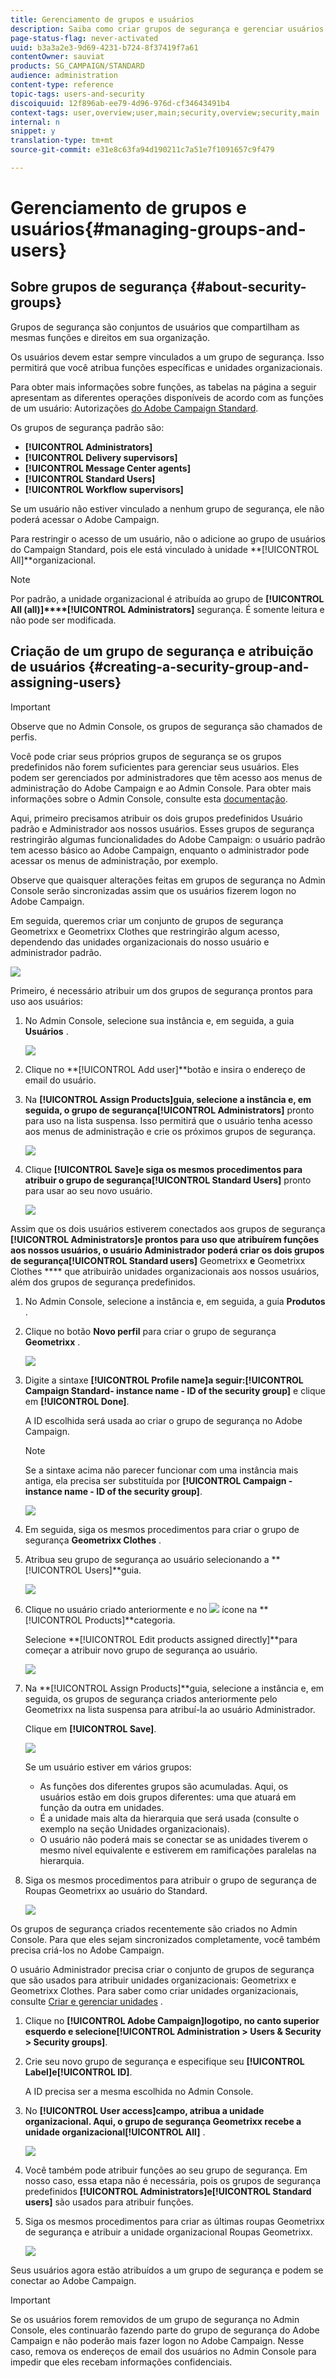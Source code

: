 ```yaml
---
title: Gerenciamento de grupos e usuários
description: Saiba como criar grupos de segurança e gerenciar usuários.
page-status-flag: never-activated
uuid: b3a3a2e3-9d69-4231-b724-8f37419f7a61
contentOwner: sauviat
products: SG_CAMPAIGN/STANDARD
audience: administration
content-type: reference
topic-tags: users-and-security
discoiquuid: 12f896ab-ee79-4d96-976d-cf34643491b4
context-tags: user,overview;user,main;security,overview;security,main
internal: n
snippet: y
translation-type: tm+mt
source-git-commit: e31e8c63fa94d190211c7a51e7f1091657c9f479

---
```



# Gerenciamento de grupos e usuários{#managing-groups-and-users}

## Sobre grupos de segurança {#about-security-groups}

Grupos de segurança são conjuntos de usuários que compartilham as mesmas funções e direitos em sua organização.

Os usuários devem estar sempre vinculados a um grupo de segurança. Isso permitirá que você atribua funções específicas e unidades organizacionais.

Para obter mais informações sobre funções, as tabelas na página a seguir apresentam as diferentes operações disponíveis de acordo com as funções de um usuário: Autorizações [do Adobe Campaign Standard](https://docs.campaign.adobe.com/doc/standard/en/Technotes/AdobeCampaign-ACSRights.pdf).

Os grupos de segurança padrão são:

* **[!UICONTROL Administrators]**
* **[!UICONTROL Delivery supervisors]**
* **[!UICONTROL Message Center agents]**
* **[!UICONTROL Standard Users]**
* **[!UICONTROL Workflow supervisors]**

Se um usuário não estiver vinculado a nenhum grupo de segurança, ele não poderá acessar o Adobe Campaign.

Para restringir o acesso de um usuário, não o adicione ao grupo de usuários do Campaign Standard, pois ele está vinculado à unidade **[!UICONTROL All]**organizacional.

>[!NOTE]
>
>Por padrão, a unidade organizacional é atribuída ao grupo de **[!UICONTROL All (all)]****[!UICONTROL Administrators]** segurança. É somente leitura e não pode ser modificada.

## Criação de um grupo de segurança e atribuição de usuários {#creating-a-security-group-and-assigning-users}

>[!IMPORTANT]
>
>Observe que no Admin Console, os grupos de segurança são chamados de perfis.

Você pode criar seus próprios grupos de segurança se os grupos predefinidos não forem suficientes para gerenciar seus usuários. Eles podem ser gerenciados por administradores que têm acesso aos menus de administração do Adobe Campaign e ao Admin Console. Para obter mais informações sobre o Admin Console, consulte esta [documentação](https://helpx.adobe.com/enterprise/managing/user-guide.html).

Aqui, primeiro precisamos atribuir os dois grupos predefinidos Usuário padrão e Administrador aos nossos usuários. Esses grupos de segurança restringirão algumas funcionalidades do Adobe Campaign: o usuário padrão tem acesso básico ao Adobe Campaign, enquanto o administrador pode acessar os menus de administração, por exemplo.

Observe que quaisquer alterações feitas em grupos de segurança no Admin Console serão sincronizadas assim que os usuários fizerem logon no Adobe Campaign.

Em seguida, queremos criar um conjunto de grupos de segurança Geometrixx e Geometrixx Clothes que restringirão algum acesso, dependendo das unidades organizacionais do nosso usuário e administrador padrão.

![](assets/ootb_security_group_1.png)

Primeiro, é necessário atribuir um dos grupos de segurança prontos para uso aos usuários:

1. No Admin Console, selecione sua instância e, em seguida, a guia **Usuários** .

   ![](assets/manage_security_group_2.png)

1. Clique no **[!UICONTROL Add user]**botão e insira o endereço de email do usuário.
1. Na **[!UICONTROL Assign Products]**guia, selecione a instância e, em seguida, o grupo de segurança**[!UICONTROL Administrators]** pronto para uso na lista suspensa. Isso permitirá que o usuário tenha acesso aos menus de administração e crie os próximos grupos de segurança.

   ![](assets/ootb_security_group_2.png)

1. Clique **[!UICONTROL Save]**e siga os mesmos procedimentos para atribuir o grupo de segurança**[!UICONTROL Standard Users]** pronto para usar ao seu novo usuário.

   ![](assets/ootb_security_group_3.png)

Assim que os dois usuários estiverem conectados aos grupos de segurança **[!UICONTROL Administrators]**e prontos para uso que atribuírem funções aos nossos usuários, o usuário Administrador poderá criar os dois grupos de segurança**[!UICONTROL Standard users]** Geometrixx **e** Geometrixx Clothes **** que atribuirão unidades organizacionais aos nossos usuários, além dos grupos de segurança predefinidos.

1. No Admin Console, selecione a instância e, em seguida, a guia **Produtos** .
1. Clique no botão **Novo perfil** para criar o grupo de segurança **Geometrixx** .

   ![](assets/create_security_1.png)

1. Digite a sintaxe **[!UICONTROL Profile name]**a seguir:**[!UICONTROL Campaign Standard- instance name - ID of the security group]** e clique em **[!UICONTROL Done]**.

   A ID escolhida será usada ao criar o grupo de segurança no Adobe Campaign.

   >[!NOTE]
   >
   >Se a sintaxe acima não parecer funcionar com uma instância mais antiga, ela precisa ser substituída por **[!UICONTROL Campaign - instance name - ID of the security group]**.

   ![](assets/manage_security_group_1.png)

1. Em seguida, siga os mesmos procedimentos para criar o grupo de segurança **Geometrixx Clothes** .
1. Atribua seu grupo de segurança ao usuário selecionando a **[!UICONTROL Users]**guia.

   ![](assets/manage_security_group_2.png)

1. Clique no usuário criado anteriormente e no ![](assets/managing_security_group_10.png) ícone na **[!UICONTROL Products]**categoria.

   Selecione **[!UICONTROL Edit products assigned directly]**para começar a atribuir novo grupo de segurança ao usuário.

   ![](assets/manage_security_group_8.png)

1. Na **[!UICONTROL Assign Products]**guia, selecione a instância e, em seguida, os grupos de segurança criados anteriormente pelo Geometrixx na lista suspensa para atribuí-la ao usuário Administrador.

   Clique em **[!UICONTROL Save]**.

   ![](assets/manage_security_group_3.png)

   Se um usuário estiver em vários grupos:

   * As funções dos diferentes grupos são acumuladas. Aqui, os usuários estão em dois grupos diferentes: uma que atuará em função da outra em unidades.
   * É a unidade mais alta da hierarquia que será usada (consulte o exemplo na seção Unidades [](../../administration/using/organizational-units.md) organizacionais).
   * O usuário não poderá mais se conectar se as unidades tiverem o mesmo nível equivalente e estiverem em ramificações paralelas na hierarquia.

1. Siga os mesmos procedimentos para atribuir o grupo de segurança de Roupas Geometrixx ao usuário do Standard.

   ![](assets/manage_security_group_9.png)

Os grupos de segurança criados recentemente são criados no Admin Console. Para que eles sejam sincronizados completamente, você também precisa criá-los no Adobe Campaign.

O usuário Administrador precisa criar o conjunto de grupos de segurança que são usados para atribuir unidades organizacionais: Geometrixx e Geometrixx Clothes. Para saber como criar unidades organizacionais, consulte [Criar e gerenciar unidades](../../administration/using/organizational-units.md#creating-and-managing-units) .

1. Clique no **[!UICONTROL Adobe Campaign]**logotipo, no canto superior esquerdo e selecione**[!UICONTROL Administration > Users & Security > Security groups]**.
1. Crie seu novo grupo de segurança e especifique seu **[!UICONTROL Label]**e**[!UICONTROL ID]**.

   A ID precisa ser a mesma escolhida no Admin Console.

1. No **[!UICONTROL User access]**campo, atribua a unidade organizacional. Aqui, o grupo de segurança Geometrixx recebe a unidade organizacional**[!UICONTROL All]** .

   ![](assets/manage_security_group_6.png)

1. Você também pode atribuir funções ao seu grupo de segurança. Em nosso caso, essa etapa não é necessária, pois os grupos de segurança predefinidos **[!UICONTROL Administrators]**e**[!UICONTROL Standard users]** são usados para atribuir funções.
1. Siga os mesmos procedimentos para criar as últimas roupas Geometrixx de segurança e atribuir a unidade organizacional Roupas Geometrixx.

   ![](assets/manage_security_group_7.png)

Seus usuários agora estão atribuídos a um grupo de segurança e podem se conectar ao Adobe Campaign.

>[!IMPORTANT]
>
>Se os usuários forem removidos de um grupo de segurança no Admin Console, eles continuarão fazendo parte do grupo de segurança do Adobe Campaign e não poderão mais fazer logon no Adobe Campaign. Nesse caso, remova os endereços de email dos usuários no Admin Console para impedir que eles recebam informações confidenciais.

